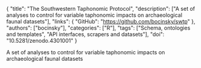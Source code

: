 {
  "title": "The Southwestern Taphonomic Protocol",
  "description": ["A set of analyses to control for variable taphonomic impacts on archaeological faunal datasets"],
  "links": {
    "GitHub": "https://github.com/bocinsky/swtp"
  },
  "authors": ["bocinsky"],
  "categories": ["R"],
  "tags": ["Schema, ontologies and templates", "API interfaces, scrapers and datasets"],
  "doi": "10.5281/zenodo.4301001"
}

<!-- Generated by csv2md.R – do not edit by hand -->

A set of analyses to control for variable taphonomic impacts on archaeological faunal datasets